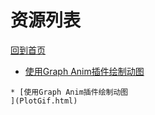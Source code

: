 
# 资源列表

[回到首页](https://charleechan.github.io/MyWiki)

* [使用Graph Anim插件绘制动图
](PlotGif.html)


```mind:height=300,title=内容概要,color
* [使用Graph Anim插件绘制动图
](PlotGif.html)
```

